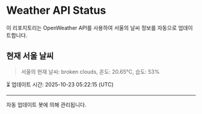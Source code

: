 
# Weather API Status

이 리포지토리는 OpenWeather API를 사용하여 서울의 날씨 정보를 자동으로 업데이트합니다.

## 현재 서울 날씨
> 서울의 현재 날씨: broken clouds, 온도: 20.65°C, 습도: 53%

⏳ 업데이트 시간: 2025-10-23 05:22:15 (UTC)

---
자동 업데이트 봇에 의해 관리됩니다.
